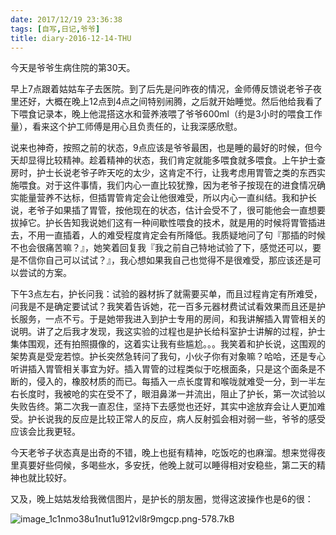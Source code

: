 ```yaml
---
date: 2017/12/19 23:36:38
tags: [自写,日记,爷爷]
title: diary-2016-12-14-THU
---
```


今天是爷爷生病住院的第30天。

早上7点跟着姑姑车子去医院。到了后先是问昨夜的情况，金师傅反馈说老爷子夜里还好，大概在晚上12点到4点之间特别闹腾，之后就开始睡觉。然后他给我看了下喂食记录本，晚上他混搭这水和营养液喂了爷爷600ml（约是3小时的喂食工作量），看来这个护工师傅是用心且负责任的，让我深感欣慰。

说来也神奇，按照之前的状态，9点应该是爷爷最困，也是睡的最好的时候，但今天却显得比较精神。趁着精神的状态，我们肯定就能多喂食就多喂食。上午护士查房时，护士长说老爷子昨天吃的太少，这肯定不行，让我考虑用胃管之类的东西实施喂食。对于这件事情，我们内心一直比较犹豫，因为老爷子按现在的进食情况确实能量营养不达标，但插胃管肯定会让他很难受，所以内心一直纠结。我和护长说，老爷子如果插了胃管，按他现在的状态，估计会受不了，很可能他会一直想要拔掉它。护长告知我说她们这有一种间歇性喂食的技术，就是用的时候将胃管插进去，不用一直插着，人的难受程度肯定会有所降低。我质疑地问了句『那插的时候不也会很痛苦嘛？』，她笑着回复我『我之前自己特地试验了下，感觉还可以，要是不信你自己可以试试？』，我心想如果我自己也觉得不是很难受，那应该还是可以尝试的方案。

下午3点左右，护长问我：试验的器材拆了就需要买单，而且过程肯定有所难受，问我是不是确定要试试？我笑着告诉她，花一百多元器材费试试看效果而且还是护长服务，一点不亏。于是她带我进入到护士专用的房间，和我讲解插入胃管相关的说明。讲了之后我才发现，我这实验的过程也是护长给科室护士讲解的过程，护士集体围观，还有拍照摄像的，这着实让我有些尴尬。。。我笑着和护长说，这围观的架势真是受宠若惊。护长突然急转问了我句，小伙子你有对象嘛？哈哈，还是专心听讲插入胃管相关事宜为好。插入胃管的过程类似于吃根面条，只是这个面条是不断的，侵入的，橡胶材质的而已。每插入一点长度胃和喉咙就难受一分，到一半左右长度时，我被呛的实在受不了，眼泪鼻涕一并流出，阻止了护长，第一次试验以失败告终。第二次我一直忍住，坚持下去感觉也还好，其实中途放弃会让人更加难受。护长说我的反应是比较正常人的反应，病人反射弧会相对弱一些，爷爷的感受应该会比我更轻。

今天老爷子状态真是出奇的不错，晚上也挺有精神，吃饭吃的也麻溜。想来觉得夜里真要好些伺候，多喝些水，多安抚，他晚上就可以睡得相对安稳些，第二天的精神也就比较好。

又及，晚上姑姑发给我微信图片，是护长的朋友圈，觉得这波操作也是6的很：

![image_1c1nmo38u1nut1u912vl8r9mgcp.png-578.7kB][1]


  [1]: http://static.zybuluo.com/whiledoing/tse2s9kh8n7uh3wdtraiikq4/image_1c1nmo38u1nut1u912vl8r9mgcp.png